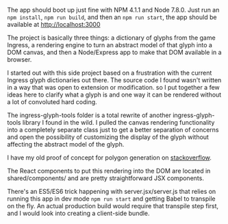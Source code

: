 The app should boot up just fine with NPM 4.1.1 and Node 7.8.0. Just run an `npm install`, `npm run build`, and then an `npm run start`, the app should be available at 
[http://localhost:3000](http://localhost:3000)

The project is basically three things: a dictionary of glyphs from the game Ingress, a rendering engine to turn an abstract model of that glyph into a DOM canvas, and then a Node/Express app to make that DOM available in a browser.

I started out with this side project based on a frustration with the current Ingress glyph dictionaries out there. The source code I found wasn't written in a way that was open to extension or modification. so I put together a few ideas here to clarify what a glyph is and one way it can be rendered without a lot of convoluted hard coding.

The ingress-glyph-tools folder is a total rewrite of another ingress-glyph-tools library I found in the wild. I pulled the canvas rendering functionality into a completely separate class just to get a better separation of concerns and open the possibility of customizing the display of the glyph without affecting the abstract model of the glyph.

I have my old proof of concept for polygon generation on [stackoverflow](https://stackoverflow.com/a/41686634/769780). 
 
 The React components to put this rendering into the DOM are located in shared/components/ and are pretty straightforward JSX components.
 
 There's an ES5/ES6 trick happening with server.jsx/server.js that relies on running this app in dev mode `npm run start` and getting Babel to transpile on the fly. An actual production build would require that transpile step first, and I would look into creating a client-side bundle.